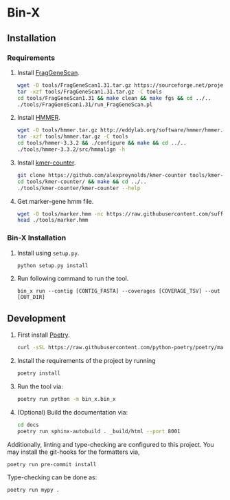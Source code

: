 # Bin-X

## Installation

### Requirements

1. Install [FragGeneScan](https://sourceforge.net/projects/fraggenescan).
   ```bash
   wget -O tools/FragGeneScan1.31.tar.gz https://sourceforge.net/projects/fraggenescan/files/FragGeneScan1.31.tar.gz
   tar -xzf tools/FragGeneScan1.31.tar.gz -C tools
   cd tools/FragGeneScan1.31 && make clean && make fgs && cd ../..
   ./tools/FragGeneScan1.31/run_FragGeneScan.pl
   ```
2. Install [HMMER](http://hmmer.org/).
   ```bash
   wget -O tools/hmmer.tar.gz http://eddylab.org/software/hmmer/hmmer.tar.gz
   tar -xzf tools/hmmer.tar.gz -C tools
   cd tools/hmmer-3.3.2 && ./configure && make && cd ../..
   ./tools/hmmer-3.3.2/src/hmmalign -h
   ```
3. Install [kmer-counter](https://github.com/alexpreynolds/kmer-counter).
   ```bash
   git clone https://github.com/alexpreynolds/kmer-counter tools/kmer-counter
   cd tools/kmer-counter/ && make && cd ../..
   ./tools/kmer-counter/kmer-counter --help
   ```
4. Get marker-gene hmm file.
   ```bash
   wget -O tools/marker.hmm -nc https://raw.githubusercontent.com/sufforest/SolidBin/4c9b9ea7b8d8a0df1b772669872b69006c490e67/auxiliary/marker.hmm
   head ./tools/marker.hmm
   ```````

### Bin-X Installation

1. Install using `setup.py`.
   ```bash
   python setup.py install
   ```
2. Run following command to run the tool.
   ```
   bin_x run --contig [CONTIG_FASTA] --coverages [COVERAGE_TSV] --out [OUT_DIR]
   ```

## Development

1. First install [Poetry](https://python-poetry.org/docs/).
   ```bash
   curl -sSL https://raw.githubusercontent.com/python-poetry/poetry/master/get-poetry.py | python -
   ```
2. Install the requirements of the project by running
    ```bash
    poetry install
    ```
3. Run the tool via:
    ```bash
    poetry run python -m bin_x.bin_x
    ```
4. (Optional) Build the documentation via:
    ```bash
   cd docs
    poetry run sphinx-autobuild . _build/html --port 8001
    ```

Additionally, linting and type-checking are configured to this project. You may install the git-hooks for the formatters
via,

 ```bash
poetry run pre-commit install
 ```

Type-checking can be done as:

 ```bash
poetry run mypy .
 ```
